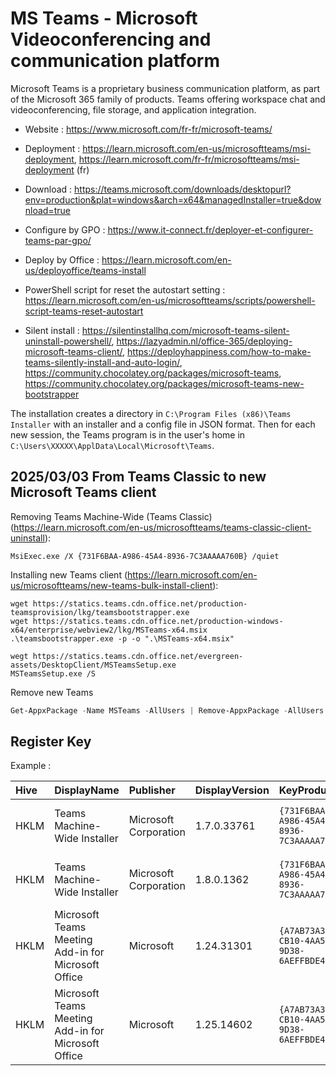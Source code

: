 # MS Teams - Microsoft Videoconferencing and communication platform

Microsoft Teams is a proprietary business communication platform, as
part of the Microsoft 365 family of products. Teams offering workspace
chat and videoconferencing, file storage, and application integration.

* Website : https://www.microsoft.com/fr-fr/microsoft-teams/
* Deployment : https://learn.microsoft.com/en-us/microsoftteams/msi-deployment,
  https://learn.microsoft.com/fr-fr/microsoftteams/msi-deployment (fr)
* Download : https://teams.microsoft.com/downloads/desktopurl?env=production&plat=windows&arch=x64&managedInstaller=true&download=true

* Configure by GPO : https://www.it-connect.fr/deployer-et-configurer-teams-par-gpo/
* Deploy by Office : https://learn.microsoft.com/en-us/deployoffice/teams-install
* PowerShell script for reset the autostart setting : https://learn.microsoft.com/en-us/microsoftteams/scripts/powershell-script-teams-reset-autostart
* Silent install : https://silentinstallhq.com/microsoft-teams-silent-uninstall-powershell/,
  https://lazyadmin.nl/office-365/deploying-microsoft-teams-client/,
  https://deployhappiness.com/how-to-make-teams-silently-install-and-auto-login/,
  https://community.chocolatey.org/packages/microsoft-teams,
  https://community.chocolatey.org/packages/microsoft-teams-new-bootstrapper

The installation creates a directory in `C:\Program Files (x86)\Teams Installer` with an installer and a config file in JSON format.
Then for each new session, the Teams program is in the user's home in `C:\Users\XXXXX\ApplData\Local\Microsoft\Teams`.


## 2025/03/03 From Teams Classic to new Microsoft Teams client

Removing Teams Machine-Wide (Teams Classic) (https://learn.microsoft.com/en-us/microsoftteams/teams-classic-client-uninstall):
```
MsiExec.exe /X {731F6BAA-A986-45A4-8936-7C3AAAAA760B} /quiet
```

Installing new Teams client (https://learn.microsoft.com/en-us/microsoftteams/new-teams-bulk-install-client):
```
wget https://statics.teams.cdn.office.net/production-teamsprovision/lkg/teamsbootstrapper.exe
wget https://statics.teams.cdn.office.net/production-windows-x64/enterprise/webview2/lkg/MSTeams-x64.msix
.\teamsbootstrapper.exe -p -o ".\MSTeams-x64.msix"

wegt https://statics.teams.cdn.office.net/evergreen-assets/DesktopClient/MSTeamsSetup.exe
MSTeamsSetup.exe /S
```
Remove new Teams
```ps1
Get-AppxPackage -Name MSTeams -AllUsers | Remove-AppxPackage -AllUsers
```


## Register Key

Example :

 | Hive | DisplayName | Publisher | DisplayVersion | KeyProduct | UninstallExe |
 |:---- |:----------- |:--------- |:-------------- |:---------- |:------------ |
 | HKLM | Teams Machine-Wide Installer | Microsoft Corporation | 1.7.0.33761 | `{731F6BAA-A986-45A4-8936-7C3AAAAA760B}` | `MsiExec.exe /I{731F6BAA-A986-45A4-8936-7C3AAAAA760B}` |
 | HKLM | Teams Machine-Wide Installer | Microsoft Corporation | 1.8.0.1362 | `{731F6BAA-A986-45A4-8936-7C3AAAAA760B}` | `MsiExec.exe /I{731F6BAA-A986-45A4-8936-7C3AAAAA760B}` |
 | HKLM | Microsoft Teams Meeting Add-in for Microsoft Office | Microsoft | 1.24.31301 | `{A7AB73A3-CB10-4AA5-9D38-6AEFFBDE4C91}` | `MsiExec.exe /I{A7AB73A3-CB10-4AA5-9D38-6AEFFBDE4C91}` |
 | HKLM | Microsoft Teams Meeting Add-in for Microsoft Office | Microsoft | 1.25.14602 | `{A7AB73A3-CB10-4AA5-9D38-6AEFFBDE4C91}` | `MsiExec.exe /I{A7AB73A3-CB10-4AA5-9D38-6AEFFBDE4C91}` |
